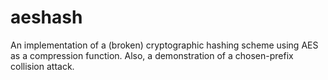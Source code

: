 aeshash
=======

An implementation of a (broken) cryptographic hashing scheme using AES as a
compression function.  Also, a demonstration of a chosen-prefix collision
attack.
